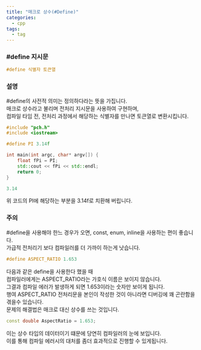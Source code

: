```yaml
---
title: "매크로 상수(#Define)"
categories:
  - cpp
tags:
  - tag
---
```


### #define 지시문
```cpp
#define 식별자 토큰열
```

### 설명
#define의 사전적 의미는 정의하다라는 뜻을 가집니다.<br>
매크로 상수라고 불리며 전처리 지시문을 사용하여 구현하며,<br>
컴파일 타임 전, 전처리 과정에서 해당하는 식별자를 만나면 토큰열로 변환시킵니다.


```cpp
#include "pch.h"
#include <iostream>

#define PI 3.14f

int main(int argc, char* argv[]) {
	float fPi = PI;
	std::cout << fPi << std::endl;
	return 0;
}
```
```cpp
3.14
```
위 코드의 PI에 해당하는 부분을 3.14f로 치환해 버립니다.

### 주의
#define을 사용해야 한느 경우가 오면, const, enum, inline을 사용하는 편이 좋습니다.<br>
가급적 전처리기 보다 컴파일러를 더 가까이 하는게 낫습니다.
```cpp
#define ASPECT_RATIO 1.653
```
다음과 같은 define을 사용한다 했을 때<br>
컴파일러에게는 ASPECT_RATIO라는 가호식 이름은 보이지 않습니다.<br>
그결과 컴파일 에러가 발생하게 되면 1.653이라는 숫자만 보이게 됩니다.<br>
행여 ASPECT_RATIO 전처리문을 본인이 작성한 것이 아니라면
디버깅에 꽤 곤란함을 겪을수 있습니다.<br>
문제의 해결법은 매크로 대신 상수를 쓰는 것입니다.
```cpp
const double AspectRatio = 1.653;
```
이는 상수 타입의 데이터이기 떄문에 당연히 컴파일러의 눈에 보입니다.<br>
이를 통해 컴파일 에러시의 대처를 좀더 효과적으로 진행할 수 있게됩니다.
